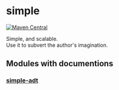 # simple

[![Maven Central](https://img.shields.io/maven-central/v/net.scalax.simple/simple-adt_3.svg?label=Maven%20Central)](https://search.maven.org/search?q=g:%22net.scalax.simple%22%20AND%20a:%22simple-adt_3%22)

Simple, and scalable.  
Use it to subvert the author's imagination.

## Modules with documentions
### [simple-adt](./modules/main/simple-adt/)